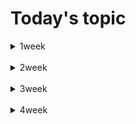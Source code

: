 # **Today's topic**

<details>
<summary>1week</summary>
<div markdown="1">

## 2022.12.27
* [markdown](1week/markdown.md)
* [git](1week/git.md)

## 2022.12.28
* [github](1week/github.md)

## 2022.12.29
* [fork&full](1week/fork&pull.md)

</div>
</details>

<br/>

<details>
<summary>2week</summary>
<div markdown="1">


</div>
</details>

<br/>

<details>
<summary>3week</summary>
<div markdown="1">


</div>
</details>

<br/>

<details>
<summary>4week</summary>
<div markdown="1">


</div>
</details>